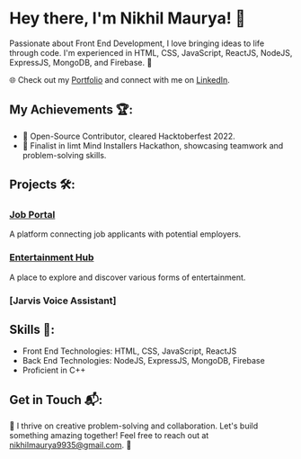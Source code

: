 # Hey there, I'm Nikhil Maurya! 👋

Passionate about Front End Development, I love bringing ideas to life through code. I'm experienced in HTML, CSS, JavaScript, ReactJS, NodeJS, ExpressJS, MongoDB, and Firebase. 🚀

🌐 Check out my [Portfolio](https://nikhilportfoliowebsite.netlify.app/) and connect with me on [LinkedIn](https://www.linkedin.com/in/nikhil-maurya-7890091b9/).

## My Achievements 🏆:

- 🌟 Open-Source Contributor, cleared Hacktoberfest 2022.
- 🚀 Finalist in Iimt Mind Installers Hackathon, showcasing teamwork and problem-solving skills.

## Projects 🛠️:

### [Job Portal](https://nikhil9935.github.io/hrapplicantconnect-model/)
A platform connecting job applicants with potential employers.

### [Entertainment Hub](https://nikentertainmenthub.netlify.app/)
A place to explore and discover various forms of entertainment.

### [Jarvis Voice Assistant]  <!-- If this is another project, you can add it here -->
<!-- Add a brief description and link here -->

## Skills 🚀:

- Front End Technologies: HTML, CSS, JavaScript, ReactJS
- Back End Technologies: NodeJS, ExpressJS, MongoDB, Firebase
- Proficient in C++

## Get in Touch 📬:

🚀 I thrive on creative problem-solving and collaboration. Let's build something amazing together! Feel free to reach out at nikhilmaurya9935@gmail.com. 💌


